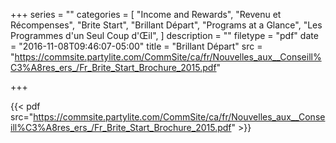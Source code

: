 +++
series = ""
categories = [
  "Income and Rewards",
  "Revenu et Récompenses",
  "Brite Start",
  "Brillant Départ",
  "Programs at a Glance",
  "Les Programmes d'un Seul Coup d'Œil",
]
description = ""
filetype = "pdf"
date = "2016-11-08T09:46:07-05:00"
title = "Brillant Départ"
src = "https://commsite.partylite.com/CommSite/ca/fr/Nouvelles_aux__Conseill%C3%A8res_ers_/Fr_Brite_Start_Brochure_2015.pdf"

+++

{{< pdf src="https://commsite.partylite.com/CommSite/ca/fr/Nouvelles_aux__Conseill%C3%A8res_ers_/Fr_Brite_Start_Brochure_2015.pdf" >}}
